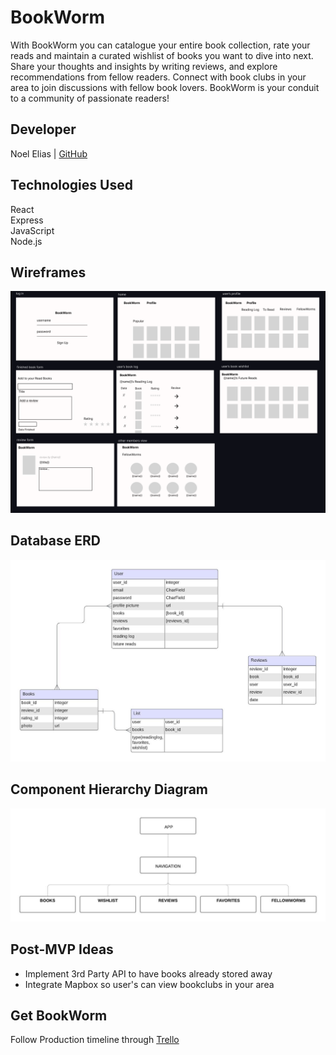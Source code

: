 # BookWorm

With BookWorm you can catalogue your entire book collection, rate your reads and maintain a curated wishlist of books you want to dive into next. Share your thoughts and insights by writing reviews, and explore recommendations from fellow readers. Connect with book clubs in your area to join discussions with fellow book lovers. BookWorm is your conduit to a community of passionate readers!

## Developer
Noel Elias | [GitHub](https://github.com/eliaswnoel) 

## Technologies Used
React<br>
Express<br>
JavaScript<br>
Node.js


## Wireframes
![alt text](images/bookworm_wireframe.png)

## Database ERD
![alt text](images/ERDiagram.jpeg)

## Component Hierarchy Diagram
![alt text](images/component_diagram.jpeg)

## Post-MVP Ideas
- Implement 3rd Party API to have books already stored away
- Integrate Mapbox so user's can view bookclubs in your area

## Get BookWorm
Follow Production timeline through [Trello](https://trello.com/invite/b/M4RroajX/ATTI734987d0d983cc1549165104910675316F6B0809/bookworm-app)
